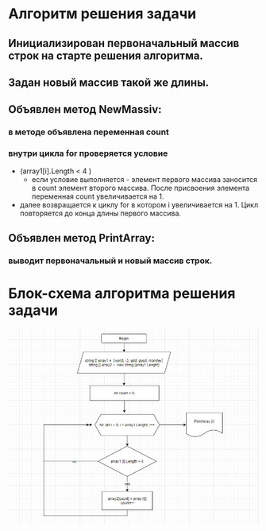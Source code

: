 # Алгоритм решения задачи
## Инициализирован первоначальный массив строк на старте решения алгоритма.
## Задан новый массив такой же длины. 
## Объявлен метод NewMassiv:
### в методе объявлена переменная count 
### внутри цикла  for проверяется условие 
   * (array1[i].Length < 4 )
        * если условие  выполняется - элемент первого массива          заносится в count элемент второго массива. После присвоения элемента переменная count увеличивается на 1.
* далее возвращается к циклу for в котором i увеличивается на 1. 
Цикл повторяется до конца длины первого массива.
## Объявлен метод  PrintArray:
### выводит первоначальный и новый массив строк. 
# Блок-схема алгоритма решения задачи 
![](%D0%90%D0%BB%D0%B3%D0%BE%D1%80%D0%B8%D1%82%D0%BC.JPG)